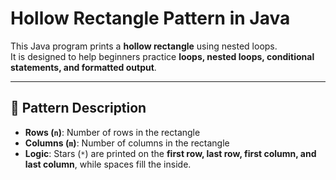 # Hollow Rectangle Pattern in Java

This Java program prints a **hollow rectangle** using nested loops.  
It is designed to help beginners practice **loops, nested loops, conditional statements, and formatted output**.

---

## 📌 Pattern Description

- **Rows (`n`)**: Number of rows in the rectangle  
- **Columns (`m`)**: Number of columns in the rectangle  
- **Logic**: Stars (`*`) are printed on the **first row, last row, first column, and last column**, while spaces fill the inside.  



